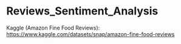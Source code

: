 # Reviews_Sentiment_Analysis
Kaggle (Amazon Fine Food Reviews): https://www.kaggle.com/datasets/snap/amazon-fine-food-reviews
